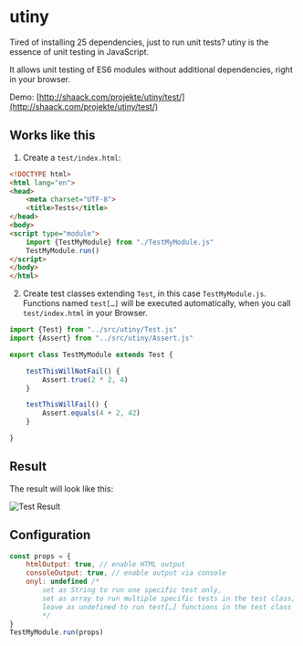 # utiny

Tired of installing 25 dependencies, just to run unit tests? utiny is
the essence of unit testing in JavaScript.

It allows unit testing of ES6 modules without additional dependencies, right in your browser.

Demo: [http://shaack.com/projekte/utiny/test/](http://shaack.com/projekte/utiny/test/)

## Works like this

1. Create a `test/index.html`:

```html
<!DOCTYPE html>
<html lang="en">
<head>
    <meta charset="UTF-8">
    <title>Tests</title>
</head>
<body>
<script type="module">
    import {TestMyModule} from "./TestMyModule.js"
    TestMyModule.run()
</script>
</body>
</html>
```

2. Create test classes extending `Test`, in this case `TestMyModule.js`. 
Functions named `test[…]` will be executed automatically, when you call 
`test/index.html` in your Browser.

```javascript
import {Test} from "../src/utiny/Test.js"
import {Assert} from "../src/utiny/Assert.js"

export class TestMyModule extends Test {

    testThisWillNotFail() {
        Assert.true(2 * 2, 4)
    }

    testThisWillFail() {
        Assert.equals(4 + 2, 42)
    }

}
```

## Result

The result will look like this:

![Test Result](http://shaack.com/projekte/assets/img/svjs_test.png)

## Configuration

```javascript
const props = {
    htmlOutput: true, // enable HTML output
    consoleOutput: true, // enable output via console
    onyl: undefined /* 
        set as String to run one specific test only,
        set as array to run multiple specific tests in the test class,
        leave as undefined to run test[…] functions in the test class 
        */ 
}
TestMyModule.run(props)
```

